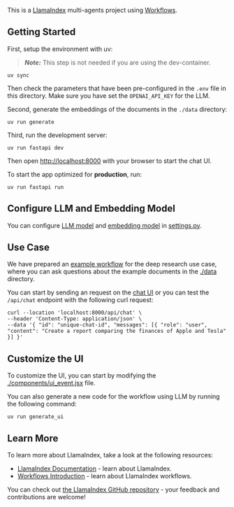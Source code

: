 This is a [LlamaIndex](https://www.llamaindex.ai/) multi-agents project using [Workflows](https://docs.llamaindex.ai/en/stable/understanding/workflows/).

## Getting Started

First, setup the environment with uv:

> **_Note:_** This step is not needed if you are using the dev-container.

```shell
uv sync
```

Then check the parameters that have been pre-configured in the `.env` file in this directory.
Make sure you have set the `OPENAI_API_KEY` for the LLM.

Second, generate the embeddings of the documents in the `./data` directory:

```shell
uv run generate
```

Third, run the development server:

```shell
uv run fastapi dev
```

Then open [http://localhost:8000](http://localhost:8000) with your browser to start the chat UI.

To start the app optimized for **production**, run:

```
uv run fastapi run
```

## Configure LLM and Embedding Model

You can configure [LLM model](https://docs.llamaindex.ai/en/stable/module_guides/models/llms) and [embedding model](https://docs.llamaindex.ai/en/stable/module_guides/models/embeddings) in [settings.py](app/settings.py).

## Use Case

We have prepared an [example workflow](./app/workflow.py) for the deep research use case, where you can ask questions about the example documents in the [./data](./data) directory.

You can start by sending an request on the [chat UI](http://localhost:8000) or you can test the `/api/chat` endpoint with the following curl request:

```
curl --location 'localhost:8000/api/chat' \
--header 'Content-Type: application/json' \
--data '{ "id": "unique-chat-id", "messages": [{ "role": "user", "content": "Create a report comparing the finances of Apple and Tesla" }] }'
```

## Customize the UI

To customize the UI, you can start by modifying the [./components/ui_event.jsx](./components/ui_event.jsx) file.

You can also generate a new code for the workflow using LLM by running the following command:

```
uv run generate_ui
```

## Learn More

To learn more about LlamaIndex, take a look at the following resources:

- [LlamaIndex Documentation](https://docs.llamaindex.ai) - learn about LlamaIndex.
- [Workflows Introduction](https://docs.llamaindex.ai/en/stable/understanding/workflows/) - learn about LlamaIndex workflows.

You can check out [the LlamaIndex GitHub repository](https://github.com/run-llama/llama_index) - your feedback and contributions are welcome!
